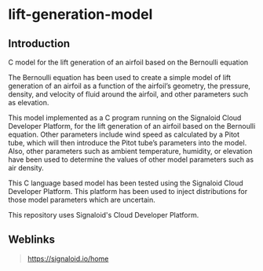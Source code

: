 # lift-generation-model

## Introduction

C model for the lift generation of an airfoil based on the Bernoulli equation

The Bernoulli equation has been used to create a simple model of lift generation of an airfoil as a function of the airfoil’s geometry, the pressure, density, and velocity of fluid around the airfoil, and other parameters such as elevation.

This model implemented as a C program running on the Signaloid Cloud Developer Platform, for the lift generation of an airfoil based on the Bernoulli equation. Other parameters include wind speed as calculated by a Pitot tube, which will then introduce the Pitot tube’s parameters into the model. Also, other parameters such as ambient temperature, humidity, or elevation have been used to determine the values of other model parameters such as air density.

This C language based model has been tested using the Signaloid Cloud Developer Platform. This platform has been used to inject distributions for those model parameters which are uncertain.

This repository uses Signaloid's Cloud Developer Platform.

## Weblinks

> https://signaloid.io/home
